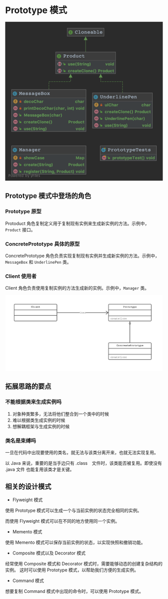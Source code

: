 # Prototype 模式

![类关系示意图](PrototypeUML.png)

## Prototype 模式中登场的角色

### Prototype 原型

Protoduct 角色复制定义用于复制现有实例来生成新实例的方法。示例中，`Product` 接口。

### ConcretePrototype 具体的原型

ConcretePrototype 角色负责实现复制现有实例并生成新实例的方法。示例中，`MessageBox` 和 `UnderlinePen` 类。

### Client 使用者

Client 角色负责使用复制实例的方法生成新的实例。示例中，`Manager` 类。

![Prototype 模式类图](PrototypeClassDiagram.jpg)

## 拓展思路的要点

### 不能根据类来生成实例吗

1. 对象种类繁多，无法将他们整合到一个类中的时候
2. 难以根据类生成实例的时候
3. 想解耦框架与生成实例的时候

### 类名是束缚吗

一旦在代码中出现要使用的类名，就无法与该类分离开来，也就无法实现复用。

以 Java 来说，重要的是当手边只有 .class　文件时，该类能否被复用。即使没有 .java 文件 也能复用该类才是关键。

## 相关的设计模式

- Flyweight 模式

使用 Prototype 模式可以生成一个与当前实例的状态完全相同的实例。

而使用 Flyweight 模式可以在不同的地方使用同一个实例。

- Memento 模式

使用 Memento 模式可以保存当前实例的状态，以实现快照和撤销功能。

- Composite 模式以及 Decorator 模式

经常使用 Composite 模式和 Decorator 模式时，需要能够动态的创建复杂结构的实例。
这时可以使用 Prototype 模式，以帮助我们方便的生成实例。

- Command 模式

想要复制 Command 模式中出现的命令时，可以使用 Prototype 模式。
